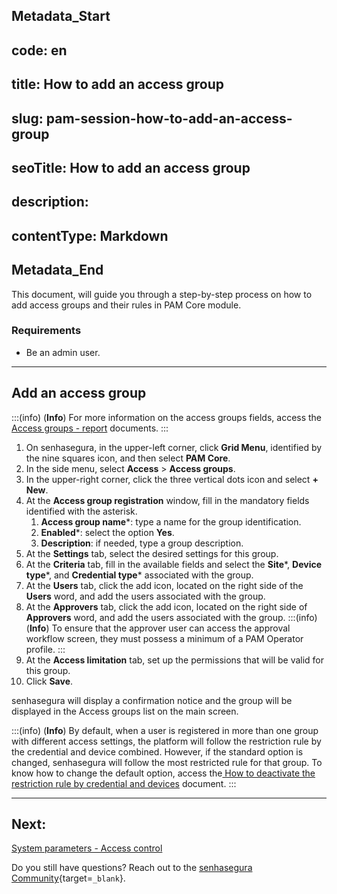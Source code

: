 ## Metadata_Start 
## code: en
## title: How to add an access group 
## slug: pam-session-how-to-add-an-access-group 
## seoTitle: How to add an access group 
## description:  
## contentType: Markdown 
## Metadata_End
This document, will guide you through a step-by-step process on how to add access groups and their rules in PAM Core module.

### Requirements

* Be an admin user.
---
## Add an access group
:::(info) (**Info**)
For more information on the access groups fields, access the [Access groups - report](/v3-32/docs/pam-session-access-groups-report) documents.
:::

1. On senhasegura, in the upper-left corner, click **Grid Menu**, identified by the nine squares icon, and then select **PAM Core**.
2. In the side menu, select **Access** >  **Access groups**.
3. In the upper-right corner, click the three vertical dots icon and select **+ New**.
4. At the **Access group registration** window, fill in the mandatory fields identified with the asterisk.
    1. **Access group name***: type a name for the group identification.
    2. **Enabled***: select the option **Yes**.
    3. **Description**: if needed, type a group description.
5. At the **Settings** tab, select the desired settings for this group.
6. At the **Criteria** tab, fill in the available fields and select the **Site***, **Device type***, and **Credential type*** associated with the group.
7. At the **Users** tab, click the add icon, located on the right side of the **Users** word, and add the users associated with the group.
8. At the **Approvers** tab, click the add icon, located on the right side of **Approvers** word, and add the users associated with the group.
    :::(info) (**Info**)
    To ensure that the approver user can access the approval workflow screen, they must possess a minimum of a PAM Operator profile.
    :::
9. At the **Access limitation** tab, set up the permissions that will be valid for this group.
10. Click **Save**.

senhasegura will display a confirmation notice and the group will be displayed in the Access groups list on the main screen.

:::(info) (**Info**)
By default, when a user is registered in more than one group with different access settings, the platform will follow the restriction rule by the credential and device combined. However, if the standard option is changed, senhasegura will follow the most restricted rule for that group. To know how to change the default option, access the[ How to deactivate the restriction rule by credential and devices](/v3-32/docs/pam-session-how-to-deactivate-the-restriction-rule-by-credential-and-devices) document.
:::

---
## Next:
[System parameters - Access control](/v3-32/docs/pam-session-system-parameters-access-control)


Do you still have questions? Reach out to the [senhasegura Community](https://community.senhasegura.io/){target=`_blank`}.